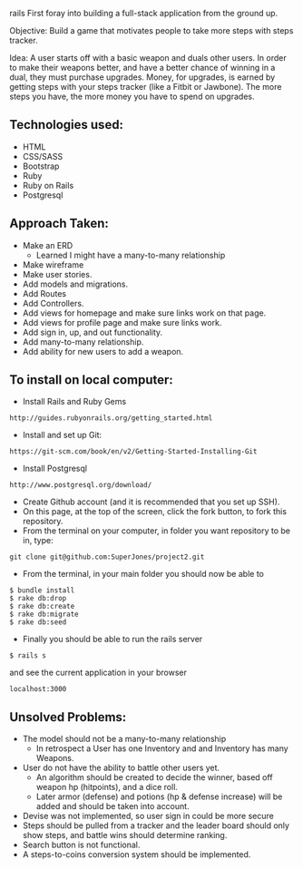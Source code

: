 rails
First foray into building a full-stack application from the ground up.

Objective: Build a game that motivates people to take more steps with steps tracker.

Idea: A user starts off with a basic weapon and duals other users. In order to make their weapons better, and have a better chance of winning in a dual, they must purchase upgrades. Money, for upgrades, is earned by getting steps with your steps tracker (like a Fitbit or Jawbone). The more steps you have, the more money you have to spend on upgrades.


## Technologies used:
- HTML
- CSS/SASS
- Bootstrap
- Ruby
- Ruby on Rails
- Postgresql


## Approach Taken:
- Make an ERD
  - Learned I might have a many-to-many relationship
- Make wireframe
- Make user stories.
- Add models and migrations.
- Add Routes
- Add Controllers.
- Add views for homepage and make sure links work on that page.
- Add views for profile page and make sure links work.
- Add sign in, up, and out functionality.
- Add many-to-many relationship.
- Add ability for new users to add a weapon.  


## To install on local computer:
- Install Rails and Ruby Gems
```
http://guides.rubyonrails.org/getting_started.html
```
- Install and set up Git:
```
https://git-scm.com/book/en/v2/Getting-Started-Installing-Git
```
- Install Postgresql
```
http://www.postgresql.org/download/
```
- Create Github account (and it is recommended that you set up SSH).
- On this page, at the top of the screen, click the fork button, to fork this repository.
- From the terminal on your computer, in folder you want repository to be in, type:

```
git clone git@github.com:SuperJones/project2.git
```
- From the terminal, in your main folder you should now be able to
```
$ bundle install
$ rake db:drop
$ rake db:create
$ rake db:migrate
$ rake db:seed

```
- Finally you should be able to run the rails server
```
$ rails s
```
and see the current application in your browser

```
localhost:3000
```

## Unsolved Problems:
- The model should not be a many-to-many relationship
    - In retrospect a User has one Inventory and and Inventory has many Weapons.
- User do not have the ability to battle other users yet.
    - An algorithm should be created to decide the winner, based off weapon hp (hitpoints), and a dice roll.
    - Later armor (defense) and potions (hp & defense increase) will be added and should be taken into account.
- Devise was not implemented, so user sign in could be more secure
- Steps should be pulled from a tracker and the leader board should only show steps, and battle wins should determine ranking.
- Search button is not functional.
- A steps-to-coins conversion system should be implemented.
